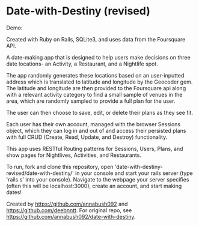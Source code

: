 # Date-with-Destiny (revised)

Demo:

Created with Ruby on Rails, SQLite3, and uses data from the Foursquare API.

A date-making app that is designed to help users make decisions on three date locations- an Activity, a Restaurant, and a Nightlife spot.

The app randomly generates these locations based on an user-inputted address which is translated to latitude and longitude by the Geocoder gem.
The latitude and longitude are then provided to the Foursquare api along with a relevant activity category to find a small sample of venues in the area, which are randomly sampled to provide a full plan for the user.

The user can then choose to save, edit, or delete their plans as they see fit.

Each user has their own account, managed with the browser Sessions object, which they can log in and out of and access their persisted plans with full CRUD (Create, Read, Update, and Destroy) functionality.

This app uses RESTful Routing patterns for Sessions, Users, Plans, and show pages for Nightlives, Activities, and Restaurants.

To run, fork and clone this repository, open 'date-with-destiny-revised/date-with-destiny/' in your console and start your rails server (type 'rails s' into your console). Navigate to the webpage your server specifies (often this will be localhost:3000), create an account, and start making dates!

Created by https://github.com/annabush092 and https://github.com/deebnntt.
For original repo, see https://github.com/annabush092/date-with-destiny.
